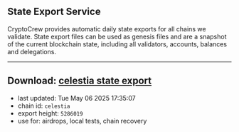 ## State Export Service
CryptoCrew provides automatic daily state exports for all chains we validate. State export files can be used as genesis files and are a snapshot of the current blockchain state, including all validators, accounts, balances and delegations.

---
**Download: [celestia state export](https://dl-eu2.ccvalidators.com/SERVICE/celestia/celestia_export_5286019.json)**
---

- last updated: Tue May 06 2025 17:35:07
- chain id: `celestia`
- export height: `5286019`
- use for: airdrops, local tests, chain recovery
